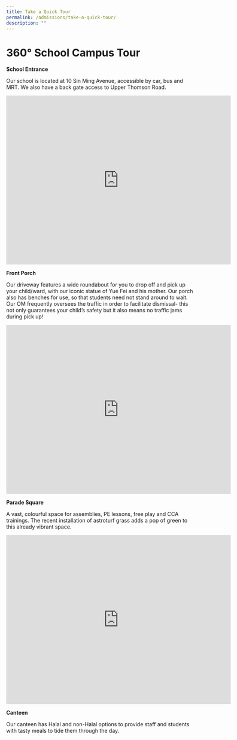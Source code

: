 ```yaml
---
title: Take a Quick Tour
permalink: /admissions/take-a-quick-tour/
description: ""
---
```

# **360° School Campus Tour**

**School Entrance**

Our school is located at 10 Sin Ming Avenue, accessible by car, bus and MRT. We also have a back gate access to Upper Thomson Road.

<iframe loading="lazy" allowfullscreen="" style="border:0;" height="450" width="600" src="https://www.google.com/maps/embed?pb=!4v1670308172674!6m8!1m7!1sA9v-J-2yTOxHUn5N2e3yoQ!2m2!1d1.36556259496993!2d103.8305259458993!3f319.28!4f6.560000000000002!5f0.5970117501821992"></iframe>

<b>Front Porch</b>

Our driveway features a wide roundabout for you to drop off and pick up your child/ward, with our iconic statue of Yue Fei and his mother. Our porch also has benches for use, so that students need not stand around to wait. Our OM frequently oversees the traffic in order to facilitate dismissal- this not only guarantees your child’s safety but it also means no traffic jams during pick up!

<iframe src="https://www.google.com/maps/embed?pb=!4v1670308219799!6m8!1m7!1sCAoSLEFGMVFpcFB5TzdvMnVPbHo0SUdwNHJpY19iaFVraDhJS1FJRW1jbFk4Rl9v!2m2!1d1.3653435!2d103.8304318!3f140!4f20!5f0.5970117501821992" width="600" height="450" style="border:0;" allowfullscreen="" loading="lazy"></iframe>


<b>Parade Square</b>

A vast, colourful space for assemblies, PE lessons, free play and CCA trainings. The recent installation of astroturf grass adds a pop of green to this already vibrant space.


<iframe loading="lazy" allowfullscreen="" style="border:0;" height="450" width="600" src="https://www.google.com/maps/embed?pb=!4v1670308266031!6m8!1m7!1sCAoSLEFGMVFpcE5XSndKVU03OFJVMDZXNTRYNHhPV0gtSUlBN0RGSUZHYXc5d3pi!2m2!1d1.366245!2d103.8300141!3f20!4f0!5f0.4000000000000002"></iframe>

<b>Canteen</b>

Our canteen has Halal and non-Halal options to provide staff and students with tasty meals to tide them through the day.


